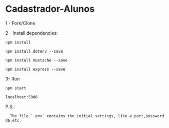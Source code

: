 # Cadastrador-Alunos

1 - Fork/Clone

2 - Install dependencies: 

  `npm install`

  `npm install dotenv --save`

  `npm install mustache --save`

  `npm install express --save`

3- Run

   `npm start`

   `localhost:5006`
   
P.S.:

      The file `.env` contains the initial settings, like a port,password db,etc.
      
  
  
